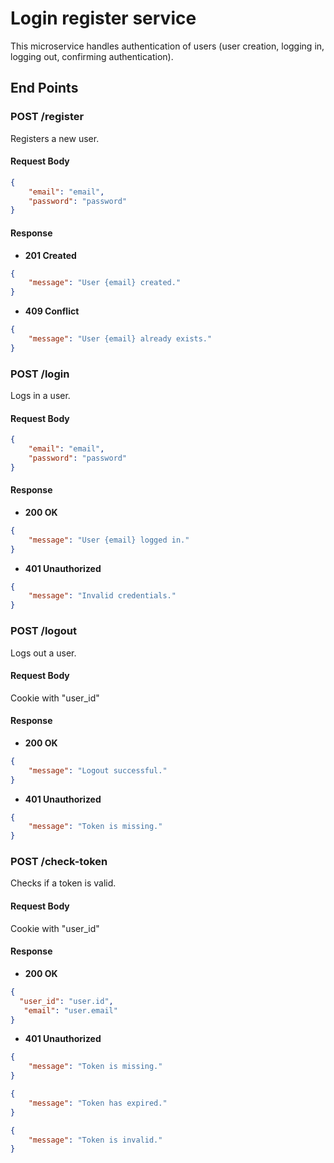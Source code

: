 # Login register service
This microservice handles authentication of users (user creation, logging in, logging out, confirming authentication).

## End Points

### POST /register
Registers a new user.

#### Request Body
```json
{
    "email": "email",
    "password": "password"
}
```

#### Response
- **201 Created**
```json
{
    "message": "User {email} created."
}
```

- **409 Conflict**
```json
{
    "message": "User {email} already exists."
}
```

### POST /login
Logs in a user.

#### Request Body
```json
{
    "email": "email",
    "password": "password"
}
```

#### Response
- **200 OK**
```json
{
    "message": "User {email} logged in."
}
```

- **401 Unauthorized**
```json
{
    "message": "Invalid credentials."
}
```

### POST /logout
Logs out a user.

#### Request Body
Cookie with "user_id"

#### Response
- **200 OK**
```json
{
    "message": "Logout successful."
}
```

- **401 Unauthorized**
```json
{
    "message": "Token is missing."
}
```

### POST /check-token
Checks if a token is valid.

#### Request Body
Cookie with "user_id"

#### Response
- **200 OK**
```json
{
  "user_id": "user.id",
   "email": "user.email"
}
```

- **401 Unauthorized**
```json
{
    "message": "Token is missing."
}
```
```json
{
    "message": "Token has expired."
}
```
```json
{
    "message": "Token is invalid."
}
```


